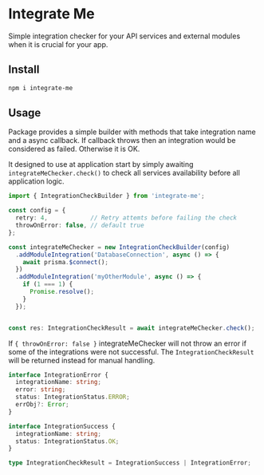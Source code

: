 # Integrate Me
Simple integration checker for your API services and external modules when it is crucial for your app.


## Install

``` bash
npm i integrate-me
```

## Usage
Package provides a simple builder with methods that take integration name and a async callback.
If callback throws then an integration would be considered as failed. Otherwise it is OK.

It designed to use at application start by simply awaiting `integrateMeChecker.check()` to check all services availability before all application logic.

``` typescript
import { IntegrationCheckBuilder } from 'integrate-me';

const config = {
  retry: 4,            // Retry attemts before failing the check
  throwOnError: false, // default true
};

const integrateMeChecker = new IntegrationCheckBuilder(config)
  .addModuleIntegration('DatabaseConnection', async () => {
    await prisma.$connect(); 
  })
  .addModuleIntegration('myOtherModule', async () => {
    if (1 === 1) {
      Promise.resolve();
    }
  });


const res: IntegrationCheckResult = await integrateMeChecker.check();

```

If `{ throwOnError: false }` integrateMeChecker will not throw an error if some of the integrations were not successful. The `IntegrationCheckResult` will be returned instead for manual handling.

``` ts
interface IntegrationError {
  integrationName: string;
  error: string;
  status: IntegrationStatus.ERROR;
  errObj?: Error;
}

interface IntegrationSuccess {
  integrationName: string;
  status: IntegrationStatus.OK;
}

type IntegrationCheckResult = IntegrationSuccess | IntegrationError;
```